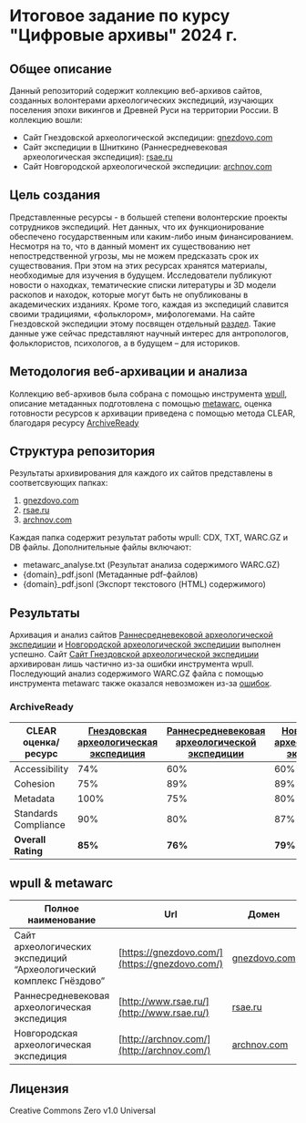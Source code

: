 # Итоговое задание по курсу "Цифровые архивы" 2024 г.
## Общее описание
Данный репозиторий содержит коллекцию веб-архивов сайтов, созданных волонтерами археологических экспедиций, изучающих поселения эпохи викингов и Древней Руси на территории России.
В коллекцию вошли:
- Сайт Гнездовской археологической экспедиции: [gnezdovo.com](https://gnezdovo.com/)
- Сайт экспедиции в Шниткино (Раннесредневековая археологическая экспедиция): [rsae.ru](http://www.rsae.ru/)
- Сайт Новгородской археологической экспедиции: [archnov.com](http://archnov.com/)
## Цель создания
Представленные ресурсы - в большей степени волонтерские проекты сотрудников экспедиций. Нет данных, что их функционирование
обеспечено государственным или каким-либо иным финансированием. Несмотря на то, что в данный момент их существованию нет непостредственной угрозы, мы не можем предсказать срок их существования. При этом на этих ресурсах хранятся материалы, необходимые для изучения в будущем. Исследователи публикуют новости о находках, тематические списки литературы и 3D модели раскопов и находок, которые могут быть не опубликованы в академических изданиях. Кроме того, каждая из экспедиций славится своими традициями, «фольклором», мифологемами. На сайте Гнездовской экспедиции этому посвящен отдельный [раздел](https://gnezdovo.com/mifology/). Такие данные уже сейчас представляют научный интерес для антропологов, фольклористов, психологов, а в будущем – для историков.
## Методология веб-архивации и анализа
Коллекцию веб-архивов была собрана с помощью инструмента [wpull](https://github.com/ArchiveTeam/wpull/blob/develop/doc/usage.rst), описание метаданных подготовлена с помощью [metawarc](https://github.com/datacoon/metawarc), оценка готовности ресурсов к архивации приведена с помощью метода CLEAR, благодаря ресурсу [ArchiveReady](https://archiveready.com/)
## Структура репозитория 
Результаты архивирования для каждого их сайтов представлены в соответсвующих папках:
1. [gnezdovo.com]()
2. [rsae.ru]()
3. [archnov.com]()

Каждая папка содержит результат работы wpull: CDX, TXT, WARC.GZ и DB файлы.
Дополнительные файлы включают:
- metawarc_analyse.txt (Результат анализа содержимого WARC.GZ)
- {domain}_pdf.jsonl (Метаданные pdf-файлов)
- {domain}_pdf.jsonl (Экспорт текстового (HTML) содержимого)

## Результаты
Архивация и анализ сайтов [Раннесредневековой археологической экспедиции](http://www.rsae.ru/) и [Новгородской археологической экспедиции](http://archnov.com/) выполнен успешно. Сайт [Сайт Гнездовской археологической экспедиции](https://gnezdovo.com/) архивирован лишь частично из-за ошибки инструмента wpull. Последующий анализ содержимого WARC.GZ файла с помощью инструмента metawarc также оказался невозможен из-за [ошибок](https://i.postimg.cc/J0ZFyW9S/erroe.jpg).
### ArchiveReady
| CLEAR оценка/ресурс  | [Гнездовская археологическая экспедиция](https://gnezdovo.com/) | [Раннесредневековая археологической экспедиции](http://www.rsae.ru/) | [Новгородская археологическая экспедиция](http://archnov.com/) |
| -------------------- | ---------------------------------------------- | ------------------------------------------ | ------------------------------------------ |
| Accessibility        | 74%                                            | 60%                                        | 60%                                        |
| Cohesion             | 75%                                            | 89%                                        | 89%                                        |
| Metadata             | 100%                                           | 75%                                        | 80%                                        |
| Standards Compliance | 90%                                            | 80%                                        | 87%                                        |
| **Overall Rating**       | **85%**                                            | **76%**                                        | **79%**                                        |

## wpull & metawarc
| Полное наименование                                                 | Url                                            | Домен                               | Тип ресурса                     | Причина                         | Стратегия                 | Инструмент | Формат  | Размер  | Дата       | Статус          | Ошибка                     | Cloud Url                                                                                               | Metawarc |
| ------------------------------------------------------------------- | ---------------------------------------------- | ----------------------------------- | ------------------------------- | ------------------------------- | ------------------------- | ---------- | ------- | ------- | ---------- | --------------- | -------------------------- | ------------------------------------------------------------------------------------------------------- | -------- |
| Сайт археологических экспедиций “Археологический комплекс Гнёздово” | [https://gnezdovo.com/](https://gnezdovo.com/) | [gnezdovo.com](http://gnezdovo.com) | Сайт археологической экспедиции | Сохранение культурного наследия | Стандартная веб архивация | wpull      | warc.gz | 13.0 ГБ | 07.12.2024 | Частичный успех | Бесконечная загрузка wpull | [Google Drive](https://drive.google.com/drive/folders/1QdzpsRafqxvmgYzi3lTt-p2jlpd6-MtQ?usp=drive_link) | Ошибка   |
| Раннесредневековая археологическая экспедиция                       | [http://www.rsae.ru/](http://www.rsae.ru/)     | [rsae.ru](http://rsae.ru)           | Сайт археологической экспедиции | Сохранение культурного наследия | Стандартная веб архивация | wpull      | warc.gz | 0,27 ГБ | 07.12.2024 | Успешно         |                            | [Google Drive](https://drive.google.com/drive/folders/15sC_tTDjH5EUN3bM4OuQHLQkYwsfY9QR?usp=drive_link) | Успешно  |
| Новгородская археологическая экспедиция                             | [http://archnov.com/](http://archnov.com/)     | [archnov.com](http://archnov.com)   | Сайт археологической экспедиции | Сохранение культурного наследия | Стандартная веб архивация | wpull      | warc.gz | 1,62 ГБ | 07.12.2024 | Успешно         |                            | [Google Drive](https://drive.google.com/drive/folders/1UVGeWjW2e_PmMhHnPum7CQq6XvLYBoyf?usp=drive_link) | Успешно  |

## Лицензия
Creative Commons Zero v1.0 Universal
